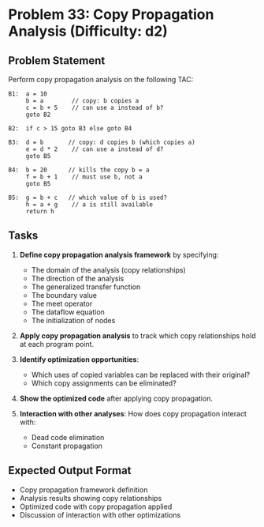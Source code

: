 # Problem 33: Copy Propagation Analysis (Difficulty: d2)

## Problem Statement

Perform copy propagation analysis on the following TAC:

```
B1:  a = 10
     b = a        // copy: b copies a
     c = b + 5    // can use a instead of b?
     goto B2

B2:  if c > 15 goto B3 else goto B4

B3:  d = b       // copy: d copies b (which copies a)
     e = d * 2    // can use a instead of d?
     goto B5

B4:  b = 20      // kills the copy b = a
     f = b + 1    // must use b, not a
     goto B5

B5:  g = b + c   // which value of b is used?
     h = a + g    // a is still available
     return h
```

## Tasks

1. **Define copy propagation analysis framework** by specifying:
   - The domain of the analysis (copy relationships)
   - The direction of the analysis
   - The generalized transfer function
   - The boundary value
   - The meet operator
   - The dataflow equation
   - The initialization of nodes

2. **Apply copy propagation analysis** to track which copy relationships hold at each program point.

3. **Identify optimization opportunities**:
   - Which uses of copied variables can be replaced with their original?
   - Which copy assignments can be eliminated?

4. **Show the optimized code** after applying copy propagation.

5. **Interaction with other analyses**: How does copy propagation interact with:
   - Dead code elimination
   - Constant propagation

## Expected Output Format

- Copy propagation framework definition
- Analysis results showing copy relationships
- Optimized code with copy propagation applied
- Discussion of interaction with other optimizations